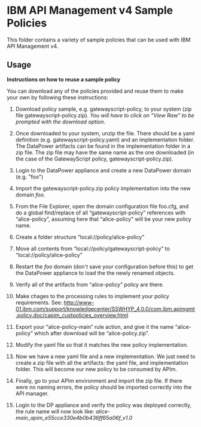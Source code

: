 # IBM API Management v4 Sample Policies

This folder contains a variety of sample policies that can be used with
IBM API Management v4.
## Usage
**Instructions on how to reuse a sample policy**

You can download any of the policies provided and reuse them to make your own by following these instructions:

 1. Download policy sample, e.g. gatewayscript-policy, to your system (zip file gatewayscript-policy.zip). *You will have to click on “View Raw” to be prompted with the download option*.

 2. Once downloaded to your system, unzip the file. There should be a yaml definition (e.g. gatewayscript-policy.yaml) and an implementation folder. The DataPower artifacts can be found in the implementation folder in a zip file. The zip file may have the same name as the one downloaded (in the case of the GatewayScript policy, gatewayscript-policy.zip).

 3. Login to the DataPower appliance and create a new DataPower domain (e.g. "foo")

 4. Import the gatewayscript-policy.zip policy implementation into the new domain *foo*.

 5. From the File Explorer, open the domain configuration file foo.cfg, and do a global find/replace of all “gatewayscript-policy” references with “alice-policy”, assuming here that “alice-policy” will be your new policy name.

 6. Create a folder structure “local://policy/alice-policy”

 7. Move all contents from “local://policy/gatewayscript-policy” to “local://policy/alice-policy”

 8. Restart the *foo* domain (don't save your configuration before this) to get the DataPower appliance to load the the newly renamed objects.

 9. Verify all of the artifacts from “alice-policy” policy are there.

 10. Make chages to the processing rules to implement your policy requirements. See: http://www-01.ibm.com/support/knowledgecenter/SSWHYP_4.0.0/com.ibm.apimgmt.policy.doc/capim_custpolicies_overview.html

 11. Export your “alice-policy-main” rule action, and give it the name “alice-policy” which after download will be “alice-policy.zip”.

 12. Modify the yaml file so that it matches the new policy implementation.

 13. Now we have a new yaml file and a new implementation. We just need to create a zip file with all the artifacts: the yaml file, and implementation folder. This will become  our new policy to be consumed by APIm.

 14. Finally, go to your APIm environment and import the zip file. If there were no naming errors, the policy should be imported correctly into the API manager.
 15. Login to the DP appliance and verify the policy was deployed correctly, the rule name will now look like:
 *alice-main_apim_e55cce330e4b0b436ff65a06f_v1.0*
